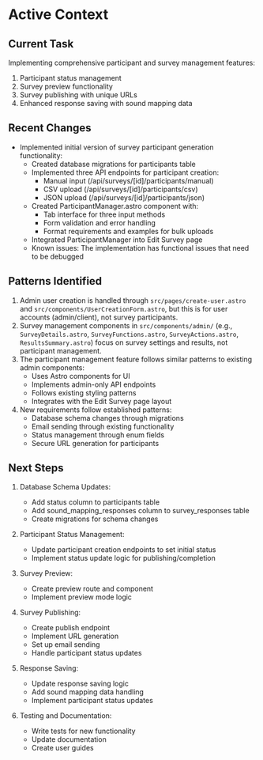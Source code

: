 # Active Context

## Current Task

Implementing comprehensive participant and survey management features:
1. Participant status management
2. Survey preview functionality
3. Survey publishing with unique URLs
4. Enhanced response saving with sound mapping data

## Recent Changes

- Implemented initial version of survey participant generation functionality:
  - Created database migrations for participants table
  - Implemented three API endpoints for participant creation:
    - Manual input (/api/surveys/[id]/participants/manual)
    - CSV upload (/api/surveys/[id]/participants/csv)
    - JSON upload (/api/surveys/[id]/participants/json)
  - Created ParticipantManager.astro component with:
    - Tab interface for three input methods
    - Form validation and error handling
    - Format requirements and examples for bulk uploads
  - Integrated ParticipantManager into Edit Survey page
  - Known issues: The implementation has functional issues that need to be debugged

## Patterns Identified

1. Admin user creation is handled through `src/pages/create-user.astro` and `src/components/UserCreationForm.astro`, but this is for user accounts (admin/client), not survey participants.
2. Survey management components in `src/components/admin/` (e.g., `SurveyDetails.astro`, `SurveyFunctions.astro`, `SurveyActions.astro`, `ResultsSummary.astro`) focus on survey settings and results, not participant management.
3. The participant management feature follows similar patterns to existing admin components:
   - Uses Astro components for UI
   - Implements admin-only API endpoints
   - Follows existing styling patterns
   - Integrates with the Edit Survey page layout
4. New requirements follow established patterns:
   - Database schema changes through migrations
   - Email sending through existing functionality
   - Status management through enum fields
   - Secure URL generation for participants

## Next Steps

1. Database Schema Updates:
   - Add status column to participants table
   - Add sound_mapping_responses column to survey_responses table
   - Create migrations for schema changes

2. Participant Status Management:
   - Update participant creation endpoints to set initial status
   - Implement status update logic for publishing/completion

3. Survey Preview:
   - Create preview route and component
   - Implement preview mode logic

4. Survey Publishing:
   - Create publish endpoint
   - Implement URL generation
   - Set up email sending
   - Handle participant status updates

5. Response Saving:
   - Update response saving logic
   - Add sound mapping data handling
   - Implement participant status updates

6. Testing and Documentation:
   - Write tests for new functionality
   - Update documentation
   - Create user guides